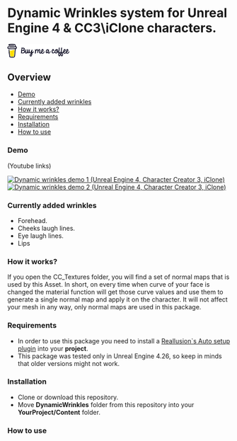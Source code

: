 # Dynamic Wrinkles system for Unreal Engine 4 & CC3\iClone characters.
<a href="https://www.buymeacoffee.com/vadimkarpenko" target="_blank">
  <img src="/README_ASSETS/support.svg?raw=true" width="140" />
</a>

## Overview
- [Demo](#demo)
- [Currently added wrinkles](#currently-added-wrinkles)
- [How it works?](#how-it-works)
- [Requirements](#requirements)
- [Installation](#installation)
- [How to use](#how-to-use)

### Demo
(Youtube links)

<a href="http://www.youtube.com/watch?v=uWozhgB1Ass" target="_blank">
  <img alt="Dynamic wrinkles demo 1 (Unreal Engine 4, Character Creator 3, iClone)" src="http://img.youtube.com/vi/uWozhgB1Ass/0.jpg" width="370" />
</a>
<a href="http://www.youtube.com/watch?v=daqsdB_arvo" target="_blank">
  <img alt="Dynamic wrinkles demo 2 (Unreal Engine 4, Character Creator 3, iClone)" src="http://img.youtube.com/vi/daqsdB_arvo/0.jpg" width="370" />
</a>

### Currently added wrinkles

- Forehead.
- Cheeks laugh lines.
- Eye laugh lines.
- Lips


### How it works?
If you open the CC_Textures folder, you will find a set of normal maps that is used by this Asset.
In short, on every time when curve of your face is changed the material function will get those curve values and use them to generate a single normal map and apply it on the character. It will not affect your mesh in any way, only normal maps are used in this package.


### Requirements
- In order to use this package you need to install a [Reallusion`s Auto setup plugin](https://www.reallusion.com/character-creator/unreal-engine-auto-setup.html "Reallusion's Auto setup plugin") into your **project**.
- This package was tested only in Unreal Engine 4.26, so keep in minds that older versions might not work.


### Installation
- Clone or download this repository.
- Move **DynamicWrinkles** folder from this repository into your **YourProject/Content** folder.


### How to use
